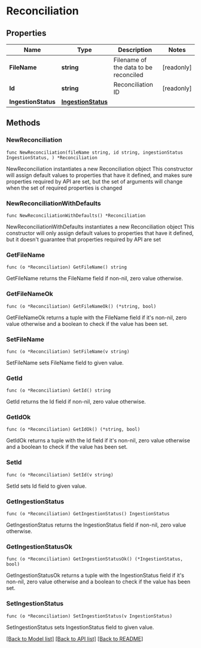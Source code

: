 # Reconciliation

## Properties

Name | Type | Description | Notes
------------ | ------------- | ------------- | -------------
**FileName** | **string** | Filename of the data to be reconciled | [readonly] 
**Id** | **string** | Reconciliation ID | [readonly] 
**IngestionStatus** | [**IngestionStatus**](IngestionStatus.md) |  | 

## Methods

### NewReconciliation

`func NewReconciliation(fileName string, id string, ingestionStatus IngestionStatus, ) *Reconciliation`

NewReconciliation instantiates a new Reconciliation object
This constructor will assign default values to properties that have it defined,
and makes sure properties required by API are set, but the set of arguments
will change when the set of required properties is changed

### NewReconciliationWithDefaults

`func NewReconciliationWithDefaults() *Reconciliation`

NewReconciliationWithDefaults instantiates a new Reconciliation object
This constructor will only assign default values to properties that have it defined,
but it doesn't guarantee that properties required by API are set

### GetFileName

`func (o *Reconciliation) GetFileName() string`

GetFileName returns the FileName field if non-nil, zero value otherwise.

### GetFileNameOk

`func (o *Reconciliation) GetFileNameOk() (*string, bool)`

GetFileNameOk returns a tuple with the FileName field if it's non-nil, zero value otherwise
and a boolean to check if the value has been set.

### SetFileName

`func (o *Reconciliation) SetFileName(v string)`

SetFileName sets FileName field to given value.


### GetId

`func (o *Reconciliation) GetId() string`

GetId returns the Id field if non-nil, zero value otherwise.

### GetIdOk

`func (o *Reconciliation) GetIdOk() (*string, bool)`

GetIdOk returns a tuple with the Id field if it's non-nil, zero value otherwise
and a boolean to check if the value has been set.

### SetId

`func (o *Reconciliation) SetId(v string)`

SetId sets Id field to given value.


### GetIngestionStatus

`func (o *Reconciliation) GetIngestionStatus() IngestionStatus`

GetIngestionStatus returns the IngestionStatus field if non-nil, zero value otherwise.

### GetIngestionStatusOk

`func (o *Reconciliation) GetIngestionStatusOk() (*IngestionStatus, bool)`

GetIngestionStatusOk returns a tuple with the IngestionStatus field if it's non-nil, zero value otherwise
and a boolean to check if the value has been set.

### SetIngestionStatus

`func (o *Reconciliation) SetIngestionStatus(v IngestionStatus)`

SetIngestionStatus sets IngestionStatus field to given value.



[[Back to Model list]](../../README.md#documentation-for-models) [[Back to API list]](../../README.md#documentation-for-api-endpoints) [[Back to README]](../../README.md)


